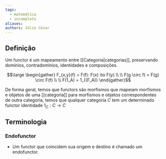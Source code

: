 ```yaml
---
tags:
  - matemática
  - incompleto
aliases:
authors: Júlio César
---
```

## Definição

Um functor é um mapeamento entre [[Categoria|categorias]], preservando domínios, contradomínios, identidades e composições.

$$\large \begin{gather}
F_{x,y}(f) = F(f): F(x) \to F(y) \\ \\
F(g \circ f) = F(g) \circ F(f) \\ \\
F(1_A) = 1_{(F_A)}
\end{gather}$$

De forma geral, temos que functors são morfismos que mapeiam morfismos e objetos de uma [[categoria]] para morfismos e objetos correspondentes de outra categoria, temos que qualquer categoria $C$ tem um determinado functor identidade $1_C: C \to C$ 
## Terminologia

### Endofunctor
- Um functor que coincidem sua origem e destino é chamado um endofunctor.